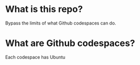 # What is this repo?
Bypass the limits of what Github codespaces can do.
# What are Github codespaces?
Each codespace has Ubuntu 
